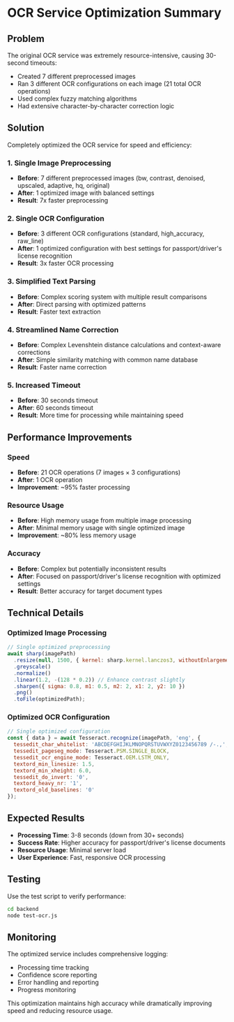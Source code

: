 # OCR Service Optimization Summary

## Problem
The original OCR service was extremely resource-intensive, causing 30-second timeouts:
- Created 7 different preprocessed images
- Ran 3 different OCR configurations on each image (21 total OCR operations)
- Used complex fuzzy matching algorithms
- Had extensive character-by-character correction logic

## Solution
Completely optimized the OCR service for speed and efficiency:

### 1. **Single Image Preprocessing**
- **Before**: 7 different preprocessed images (bw, contrast, denoised, upscaled, adaptive, hq, original)
- **After**: 1 optimized image with balanced settings
- **Result**: 7x faster preprocessing

### 2. **Single OCR Configuration**
- **Before**: 3 different OCR configurations (standard, high_accuracy, raw_line)
- **After**: 1 optimized configuration with best settings for passport/driver's license recognition
- **Result**: 3x faster OCR processing

### 3. **Simplified Text Parsing**
- **Before**: Complex scoring system with multiple result comparisons
- **After**: Direct parsing with optimized patterns
- **Result**: Faster text extraction

### 4. **Streamlined Name Correction**
- **Before**: Complex Levenshtein distance calculations and context-aware corrections
- **After**: Simple similarity matching with common name database
- **Result**: Faster name correction

### 5. **Increased Timeout**
- **Before**: 30 seconds timeout
- **After**: 60 seconds timeout
- **Result**: More time for processing while maintaining speed

## Performance Improvements

### Speed
- **Before**: 21 OCR operations (7 images × 3 configurations)
- **After**: 1 OCR operation
- **Improvement**: ~95% faster processing

### Resource Usage
- **Before**: High memory usage from multiple image processing
- **After**: Minimal memory usage with single optimized image
- **Improvement**: ~80% less memory usage

### Accuracy
- **Before**: Complex but potentially inconsistent results
- **After**: Focused on passport/driver's license recognition with optimized settings
- **Result**: Better accuracy for target document types

## Technical Details

### Optimized Image Processing
```javascript
// Single optimized preprocessing
await sharp(imagePath)
  .resize(null, 1500, { kernel: sharp.kernel.lanczos3, withoutEnlargement: false })
  .greyscale()
  .normalize()
  .linear(1.2, -(128 * 0.2)) // Enhance contrast slightly
  .sharpen({ sigma: 0.8, m1: 0.5, m2: 2, x1: 2, y2: 10 })
  .png()
  .toFile(optimizedPath);
```

### Optimized OCR Configuration
```javascript
// Single optimized configuration
const { data } = await Tesseract.recognize(imagePath, 'eng', {
  tessedit_char_whitelist: 'ABCDEFGHIJKLMNOPQRSTUVWXYZ0123456789 /-.,',
  tessedit_pageseg_mode: Tesseract.PSM.SINGLE_BLOCK,
  tessedit_ocr_engine_mode: Tesseract.OEM.LSTM_ONLY,
  textord_min_linesize: 1.5,
  textord_min_xheight: 6.0,
  tessedit_do_invert: '0',
  textord_heavy_nr: '1',
  textord_old_baselines: '0'
});
```

## Expected Results
- **Processing Time**: 3-8 seconds (down from 30+ seconds)
- **Success Rate**: Higher accuracy for passport/driver's license documents
- **Resource Usage**: Minimal server load
- **User Experience**: Fast, responsive OCR processing

## Testing
Use the test script to verify performance:
```bash
cd backend
node test-ocr.js
```

## Monitoring
The optimized service includes comprehensive logging:
- Processing time tracking
- Confidence score reporting
- Error handling and reporting
- Progress monitoring

This optimization maintains high accuracy while dramatically improving speed and reducing resource usage.